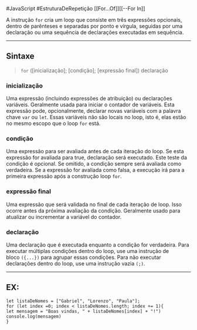 #JavaScript #EstruturaDeRepetição
[[For...Of]][[--For In]]

A instrução `for` cria um loop que consiste em três expressões opcionais, dentro de parênteses e separadas por ponto e vírgula, seguidas por uma declaração ou uma sequência de declarações executadas em sequência.

________________________
## Sintaxe

>`for` ([inicialização]; [condição]; [expressão final])
   declaração

### **inicialização**

Uma expressão (incluindo expressões de atribuição) ou declarações variáveis. Geralmente usada para iniciar o contador de variáveis. Esta expressão pode, opcionalmente, declarar novas variáveis com a palavra chave `var` ou `let`. Essas variáveis não são locais no loop, isto é, elas estão no mesmo escopo que o loop `for` está. 

### **condição**

Uma expressão para ser avaliada antes de cada iteração do loop. Se esta expressão for avaliada para true, declaração será executado. Este teste da condição é opcional. Se omitido, a condição sempre será avaliada como verdadeira. Se a expressão for avaliada como falsa, a execução irá para a primeira expressão após a construção loop `for`.

### **expressão final**

Uma expressão que será validada no final de cada iteração de loop. Isso ocorre antes da próxima avaliação da condição. Geralmente usado para atualizar ou incrementar a variável do contador.

### **declaração**

Uma declaração que é executada enquanto a condição for verdadeira. Para executar múltiplas condições dentro do loop, use uma instrução de bloco `({...})` para agrupar essas condições. Para não executar declarações dentro do loop, use uma instrução vazia `(;)`.


__________________
## EX:
```JSX
let listaDeNomes = ["Gabriel", "Lorenzo", "Paula"];
for (let index =0; index < listaDeNomes.length; index += 1){
let mensagem = "Boas vindas, " + listaDeNomes[index] + "!")
console.log(mensagem)
}
```


